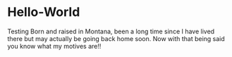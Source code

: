 # Hello-World
Testing
Born and raised in Montana, been a long time since I have lived there but may actually be going back home soon. Now with that being said you know what my motives are!!
